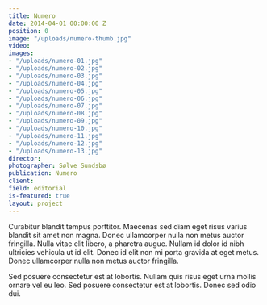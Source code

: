 ```yaml
---
title: Numero
date: 2014-04-01 00:00:00 Z
position: 0
image: "/uploads/numero-thumb.jpg"
video: 
images:
- "/uploads/numero-01.jpg"
- "/uploads/numero-02.jpg"
- "/uploads/numero-03.jpg"
- "/uploads/numero-04.jpg"
- "/uploads/numero-05.jpg"
- "/uploads/numero-06.jpg"
- "/uploads/numero-07.jpg"
- "/uploads/numero-08.jpg"
- "/uploads/numero-09.jpg"
- "/uploads/numero-10.jpg"
- "/uploads/numero-11.jpg"
- "/uploads/numero-12.jpg"
- "/uploads/numero-13.jpg"
director: 
photographer: Sølve Sundsbø
publication: Numero
client: 
field: editorial
is-featured: true
layout: project
---
```


Curabitur blandit tempus porttitor. Maecenas sed diam eget risus varius blandit sit amet non magna. Donec ullamcorper nulla non metus auctor fringilla. Nulla vitae elit libero, a pharetra augue. Nullam id dolor id nibh ultricies vehicula ut id elit. Donec id elit non mi porta gravida at eget metus. Donec ullamcorper nulla non metus auctor fringilla.

Sed posuere consectetur est at lobortis. Nullam quis risus eget urna mollis ornare vel eu leo. Sed posuere consectetur est at lobortis. Donec sed odio dui.